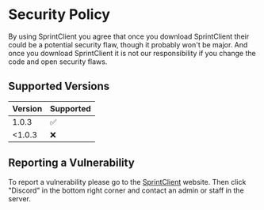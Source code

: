 # Security Policy

By using SprintClient you agree that once you download SprintClient their could be a potential security flaw, though it probably won't be major. And once you download SprintClient it is not our responsibility if you change the code and open security flaws.

## Supported Versions

| Version | Supported          |
| ------- | ------------------ |
|  1.0.3  | :white_check_mark: |
| <1.0.3  | :x:                |

## Reporting a Vulnerability

To report a vulnerability please go to the [SprintClient](https://sprintclient.glitch.me) website. Then click "Discord" in the bottom right corner and contact an admin or staff in the server.
